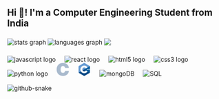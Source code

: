 <h2 align="left">Hi 👋! I'm a Computer Engineering Student from India</h2>

###

<div align="left">
  <img src="https://github-readme-streak-stats.herokuapp.com?user=oxzoid&theme=vue-dark&hide_border=true" height="150" alt="stats graph"  />
  <img src="https://github-readme-stats.vercel.app/api/top-langs/?username=oxzoid&theme=vue-dark&show_icons=true&hide_border=true&layout=compact" height="150" alt="languages graph"  />
  <img align="top" height="150" src="https://avatars.githubusercontent.com/u/35035937?v=4"  />
</div>


###

<div align="left">
  <img src="https://cdn.jsdelivr.net/gh/devicons/devicon/icons/javascript/javascript-original.svg" height="30" alt="javascript logo"  />
<!--   <img width="12" /> -->
<!--   <img src="https://cdn.jsdelivr.net/gh/devicons/devicon/icons/typescript/typescript-original.svg" height="30" alt="typescript logo"  /> -->
  <img width="12" />
  <img src="https://cdn.jsdelivr.net/gh/devicons/devicon/icons/react/react-original.svg" height="30" alt="react logo"  />
  <img width="12" />
  <img src="https://cdn.jsdelivr.net/gh/devicons/devicon/icons/html5/html5-original.svg" height="30" alt="html5 logo"  />
  <img width="12" />
  <img src="https://cdn.jsdelivr.net/gh/devicons/devicon/icons/css3/css3-original.svg" height="30" alt="css3 logo"  />
  <img width="12" />
  <img src="https://cdn.jsdelivr.net/gh/devicons/devicon/icons/python/python-original.svg" height="30" alt="python logo"  />
  <img width="12" />
  <img src="https://github.com/devicons/devicon/blob/v2.15.1/icons/c/c-original.svg" height="30" alt="c logo"  />
  <img width="12"/>
  <img src="https://github.com/devicons/devicon/blob/v2.15.1/icons/cplusplus/cplusplus-original.svg" height="30" alt="c++ logo"/>
  <img width="12"/>
  <img src="https://cdn.jsdelivr.net/gh/devicons/devicon/icons/mongodb/mongodb-original.svg" height="30" alt="mongoDB"/>
  <img width="12"/>
  <img src="https://cdn.jsdelivr.net/gh/devicons/devicon/icons/mysql/mysql-original.svg" height="30" alt="SQL"/>
</div>




<br clear="both">

<picture>
  <source media="(prefers-color-scheme: dark)" srcset="https://github.com/oxzoid/oxzoid/blob/output/github-contribution-grid-snake-dark.svg" />
  <source media="(prefers-color-scheme: light)" srcset="https://github.com/oxzoid/oxzoid/blob/output/github-contribution-grid-snake.svg" />
  <img alt="github-snake" src="github-snake.svg" />
</picture>

###
